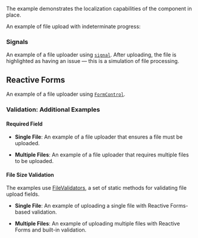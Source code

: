 The example demonstrates the localization capabilities of the component in place.

<!-- example(file-upload-multiple-custom-text-overview) -->

An example of file upload with indeterminate progress:

<!-- example(file-upload-indeterminate-loading-overview) -->

### Signals

An example of a file uploader using [`signal`](https://angular.dev/guide/signals).
After uploading, the file is highlighted as having an issue — this is a simulation of file processing.

<!-- example(file-upload-single-with-signal) -->

## Reactive Forms

An example of a file uploader using [`FormControl`](https://angular.dev/api/forms/FormControl).

### Validation: Additional Examples

#### Required Field

-   **Single File**: An example of a file uploader that ensures a file must be uploaded.
<!-- example(file-upload-single-required-reactive-validation) -->

-   **Multiple Files**: An example of a file uploader that requires multiple files to be uploaded.
<!-- example(file-upload-multiple-required-reactive-validation) -->

#### File Size Validation

The examples use [FileValidators](https://github.com/koobiq/angular-components/blob/main/packages/components/core/forms/validators.ts), a set of static methods for validating file upload fields.

-   **Single File**: An example of uploading a single file with Reactive Forms-based validation.
<!-- example(file-upload-single-validation-reactive-forms-overview) -->

-   **Multiple Files**: An example of uploading multiple files with Reactive Forms and built-in validation.
<!-- example(file-upload-multiple-default-validation-reactive-forms-overview) -->

